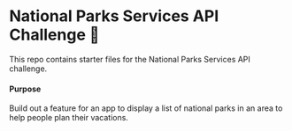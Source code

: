# National Parks Services API Challenge :evergreen_tree:

This repo contains starter files for the  National Parks Services API challenge.

#### Purpose
Build out a feature for an app to display a list of national parks in an area to help people plan their vacations. 
